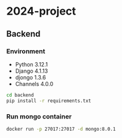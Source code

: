 # 2024-project
## Backend
### Environment
- Python 3.12.1
- Django 4.1.13
- djongo 1.3.6
- Channels 4.0.0

```bash
cd backend
pip install -r requirements.txt
```

### Run mongo container

```bash
docker run -p 27017:27017 -d mongo:8.0.1
```

